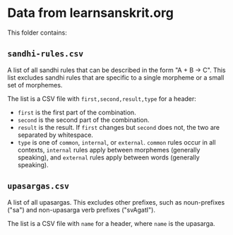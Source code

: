 Data from learnsanskrit.org
===========================

This folder contains:


`sandhi-rules.csv`
------------------

A list of all sandhi rules that can be described in the form "A + B -> C". This
list excludes sandhi rules that are specific to a single morpheme or a small
set of morphemes.

The list is a CSV file with `first,second,result,type` for a header:

- `first` is the first part of the combination.
- `second` is the second part of the combination.
- `result` is the result. If `first` changes but `second` does not, the two are
  separated by whitespace.
- `type` is one of `common`, `internal`, or `external`. `common` rules occur in
  all contexts, `internal` rules apply between morphemes (generally speaking),
  and `external` rules apply between words (generally speaking).


`upasargas.csv`
---------------

A list of all upasargas. This excludes other prefixes, such as noun-prefixes
("sa") and non-upasarga verb prefixes ("svAgatI").

The list is a CSV file with `name` for a header, where `name` is the upasarga.
